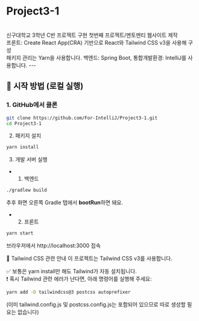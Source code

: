 # Project3-1
<br>
신구대학교 3학년 C반 프로젝트 구현 첫번째 프로젝트/멘토멘티 웹사이트 제작 <br>
프론트: Create React App(CRA) 기반으로 React와 Tailwind CSS v3을 사용해 구성<br>패키지 관리는 Yarn을 사용합니다.
백엔드: Spring Boot, 통합개발환경: IntelliJ를 사용합니다.
---

## 🚀 시작 방법 (로컬 실행)

### 1. GitHub에서 클론

```bash
git clone https://github.com/For-IntelliJ/Project3-1.git
cd Project3-1
```
2. 패키지 설치
```bash
yarn install
```
3. 개발 서버 실행
- 1. 백엔드
```bash
./gradlew build
```
추후 화면 오른쪽 Gradle 탭에서 **bootRun**하면 돼요.

- 2. 프론트
```bash
yarn start
```
브라우저에서 http://localhost:3000 접속

🎨 Tailwind CSS 관련 안내
이 프로젝트는 Tailwind CSS v3를 사용합니다.

✅ 보통은 yarn install만 해도 Tailwind가 자동 설치됩니다.<br>
❗ 혹시 Tailwind 관련 에러가 난다면, 아래 명령어를 실행해 주세요:
```bash
yarn add -D tailwindcss@3 postcss autoprefixer
```
(이미 tailwind.config.js 및 postcss.config.js는 포함되어 있으므로 따로 생성할 필요는 없습니다)
